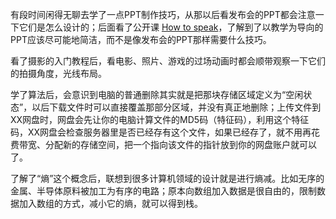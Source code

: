 有段时间闲得无聊去学了一点PPT制作技巧，从那以后看发布会的PPT都会注意一下它们是怎么设计的；后面看了公开课 [How to speak](https://languid-family-6e1.notion.site/How-to-speak-37070766b849475881b26c0bfbbc5a73)，了解到了以教学为导向的PPT应该尽可能地简洁，而不是像发布会的PPT那样需要什么技巧。  

看了摄影的入门教程后，看电影、照片、游戏的过场动画时都会顺带观察一下它们的拍摄角度，光线布局。  

学了算法后，会意识到电脑的普通删除其实就是把那块存储区域定义为“空闲状态”，以后下载文件时可以直接覆盖那部分区域，并没有真正地删除；上传文件到XX网盘时，网盘会先让你的电脑计算文件的MD5码（特征码），利用这个特征码，XX网盘会检查服务器里是否已经存有这个文件，如果已经存了，就不用再花费带宽、分配新的存储空间，把一个指向该文件的指针放到你的网盘账户就可以了。  

了解了“熵”这个概念后，联想到很多计算机领域的设计就是进行熵减。比如无序的金属、半导体原料被加工为有序的电路；原本向数组加入数据是很自由的，限制数据加入数组的方式，减小它的熵，就可以得到栈。  